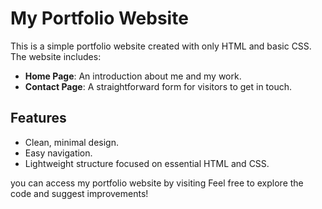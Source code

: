 
# My Portfolio Website

This is a simple portfolio website created with only HTML and basic CSS. The website includes:

- **Home Page**: An introduction about me and my work.
- **Contact Page**: A straightforward form for visitors to get in touch.

## Features
- Clean, minimal design.
- Easy navigation.
- Lightweight structure focused on essential HTML and CSS.

you can access my portfolio website by visiting Feel free to explore the code and suggest improvements!

